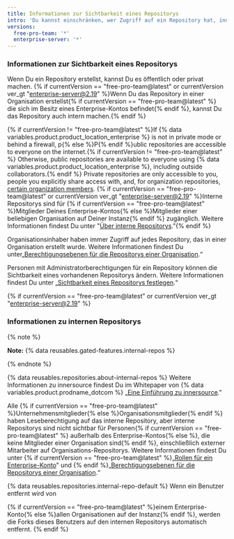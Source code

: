 ```yaml
---
title: Informationen zur Sichtbarkeit eines Repositorys
intro: 'Du kannst einschränken, wer Zugriff auf ein Repository hat, indem Du die Sichtbarkeit eines Repositorys auswählst: {% if currentVersion == "free-pro-team@latest" or currentVersion ver_gt "enterprise-server@2.19" %}öffentlich, intern oder privat{% else %}öffentlich oder privat{% endif %}.'
versions:
  free-pro-team: '*'
  enterprise-server: '*'
---
```


### Informationen zur Sichtbarkeit eines Repositorys

Wenn Du ein Repository erstellst, kannst Du es öffentlich oder privat machen. {% if currentVersion == "free-pro-team@latest" or currentVersion ver_gt "enterprise-server@2.19" %}Wenn Du das Repository in einer Organisation erstellst{% if currentVersion == "free-pro-team@latest" %} die sich im Besitz eines Enterprise-Kontos befindet{% endif %}, kannst Du das Repository auch intern machen.{% endif %}

{% if currentVersion != "free-pro-team@latest" %}If {% data variables.product.product_location_enterprise %} is not in private mode or behind a firewall, p{% else %}P{% endif %}ublic repositories are accessible to everyone on the internet.{% if currentVersion != "free-pro-team@latest" %} Otherwise, public repositories are available to everyone using {% data variables.product.product_location_enterprise %}, including outside collaborators.{% endif %} Private repositories are only accessible to you, people you explicitly share access with, and, for organization repositories, [certain organization members](/github/setting-up-and-managing-organizations-and-teams/repository-permission-levels-for-an-organization). {% if currentVersion == "free-pro-team@latest" or currentVersion ver_gt "enterprise-server@2.19" %}Interne Repositorys sind für {% if currentVersion == "free-pro-team@latest" %}Mitglieder Deines Enterprise-Kontos{% else %}Mitglieder einer beliebigen Organisation auf Deiner Instanz{% endif %} zugänglich. Weitere Informationen findest Du unter "[Über interne Repositorys](#about-internal-repositories)."{% endif %}

Organisationsinhaber haben immer Zugriff auf jedes Repository, das in einer Organisation erstellt wurde. Weitere Informationen findest Du unter„[Berechtigungsebenen für die Repositorys einer Organisation](/github/setting-up-and-managing-organizations-and-teams/repository-permission-levels-for-an-organization).“

Personen mit Administratorberechtigungen für ein Repository können die Sichtbarkeit eines vorhandenen Repositorys ändern. Weitere Informationen findest Du unter „[Sichtbarkeit eines Repositorys festlegen](/github/administering-a-repository/setting-repository-visibility).“

{% if currentVersion == "free-pro-team@latest" or currentVersion ver_gt "enterprise-server@2.19" %}
### Informationen zu internen Repositorys

{% note %}

**Note:** {% data reusables.gated-features.internal-repos %}

{% endnote %}

{% data reusables.repositories.about-internal-repos %} Weitere Informationen zu innersource findest Du im Whitepaper von {% data variables.product.prodname_dotcom %} „[Eine Einführung zu innersource](https://resources.github.com/whitepapers/introduction-to-innersource/)."

Alle {% if currentVersion == "free-pro-team@latest" %}Unternehmensmitglieder{% else %}Organisationsmitglieder{% endif %} haben Leseberechtigung auf das interne Repository, aber interne Repositorys sind nicht sichtbar für Personen{% if currentVersion == "free-pro-team@latest" %} außerhalb des Enterprise-Kontos{% else %}, die keine Mitglieder einer Organisation sind{% endif %}, einschließlich externer Mitarbeiter auf Organisations-Repositorys. Weitere Informationen findest Du unter {% if currentVersion == "free-pro-team@latest" %}„[Rollen für ein Enterprise-Konto](/articles/roles-for-an-enterprise-account#enterprise-members)" und {% endif %}„[Berechtigungsebenen für die Repositorys einer Organisation](/articles/repository-permission-levels-for-an-organization).“

{% data reusables.repositories.internal-repo-default %}
Wenn ein Benutzer entfernt wird von

{% if currentVersion == "free-pro-team@latest" %}einem Enterprise-Konto{% else %}allen Organisationen auf der Instanz{% endif %}, werden die Forks dieses Benutzers auf den internen Repositorys automatisch entfernt.
{% endif %}
